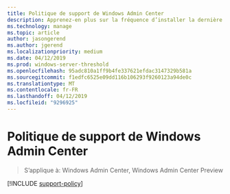 ```yaml
---
title: Politique de support de Windows Admin Center
description: Apprenez-en plus sur la fréquence d’installer la dernière version de Windows Admin Center à rester en cours et pris en charge.
ms.technology: manage
ms.topic: article
author: jasongerend
ms.author: jgerend
ms.localizationpriority: medium
ms.date: 04/12/2019
ms.prod: windows-server-threshold
ms.openlocfilehash: 95adc810a1ff9b4fe337621efdac3147329b581a
ms.sourcegitcommit: f1edfc6525e09dd116b106293f9260123a94de0c
ms.translationtype: MT
ms.contentlocale: fr-FR
ms.lasthandoff: 04/12/2019
ms.locfileid: "9296925"
---
```

# Politique de support de Windows Admin Center

>S’applique à: Windows Admin Center, Windows Admin Center Preview

[!INCLUDE [support-policy](../includes/support-policy.md)]